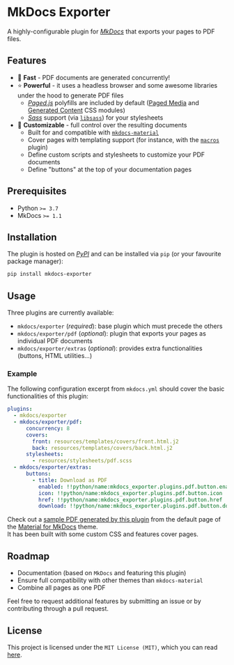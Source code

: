 # MkDocs Exporter

A highly-configurable plugin for [*MkDocs*](https://github.com/mkdocs/mkdocs) that exports your pages to PDF files.

## Features

- 🚀 **Fast** - PDF documents are generated concurrently!
- ⭐ **Powerful** - it uses a headless browser and some awesome libraries under the hood to generate PDF files
  - [*Paged.js*](https://github.com/pagedjs/pagedjs) polyfills are included by default ([Paged Media](https://www.w3.org/TR/css-page-3/) and [Generated Content](https://www.w3.org/TR/css-gcpm-3/) CSS modules)
  - [*Sass*](https://sass-lang.com/) support (via [`libsass`](https://github.com/sass/libsass-python)) for your stylesheets
- 🎨 **Customizable** - full control over the resulting documents
  - Built for and compatible with [`mkdocs-material`](https://github.com/squidfunk/mkdocs-material)
  - Cover pages with templating support (for instance, with the [`macros`](https://github.com/fralau/mkdocs_macros_plugin) plugin)
  - Define custom scripts and stylesheets to customize your PDF documents
  - Define "buttons" at the top of your documentation pages

## Prerequisites

- Python `>= 3.7`
- MkDocs `>= 1.1`

## Installation

The plugin is hosted on [*PyPI*](https://pypi.org/project/mkdocs-exporter/) and can be installed via `pip` (or your favourite package manager):

```bash
pip install mkdocs-exporter
```

## Usage

Three plugins are currently available:

- `mkdocs/exporter` (*required*): base plugin which must precede the others
- `mkdocs/exporter/pdf` (*optional*): plugin that exports your pages as individual PDF documents
- `mkdocs/exporter/extras` (*optional*): provides extra functionalities (buttons, HTML utilities...)

### Example

The following configuration excerpt from `mkdocs.yml` should cover the basic functionalities of this plugin:

```yaml
plugins:
  - mkdocs/exporter
  - mkdocs/exporter/pdf:
      concurrency: 8
      covers:
        front: resources/templates/covers/front.html.j2
        back: resources/templates/covers/back.html.j2
      stylesheets:
        - resources/stylesheets/pdf.scss
  - mkdocs/exporter/extras:
      buttons:
        - title: Download as PDF
          enabled: !!python/name:mkdocs_exporter.plugins.pdf.button.enabled
          icon: !!python/name:mkdocs_exporter.plugins.pdf.button.icon
          href: !!python/name:mkdocs_exporter.plugins.pdf.button.href
          download: !!python/name:mkdocs_exporter.plugins.pdf.button.download
```

Check out a [sample PDF generated by this plugin](examples/example.pdf) from the default page of the [Material for MkDocs](https://squidfunk.github.io/mkdocs-material) theme.  
It has been built with some custom CSS and features cover pages.

## Roadmap

- Documentation (based on `MkDocs` and featuring this plugin)
- Ensure full compatibility with other themes than `mkdocs-material`
- Combine all pages as one PDF

Feel free to request additional features by submitting an issue or by contributing through a pull request.

## License

This project is licensed under the `MIT License (MIT)`, which you can read [here](LICENSE).
